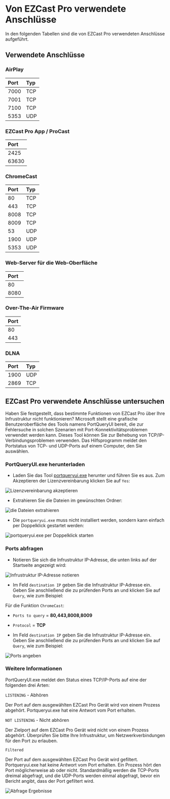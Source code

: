 # Von EZCast Pro verwendete Anschlüsse

In den folgenden Tabellen sind die von EZCast Pro verwendeten Anschlüsse aufgeführt. 

## Verwendete Anschlüsse

### AirPlay

Port | Typ                  
:---- | :----------------------
7000 | TCP          
7001 | TCP         
7100 | TCP         
5353 | UDP         

### EZCast Pro App / ProCast

| Port |
| :---- |
| 2425 |
| 63630 |

### ChromeCast

| Port | Typ
| :---- | :---
| 80 | TCP
| 443 | TCP
| 8008 | TCP
| 8009 | TCP
| 53 | UDP
| 1900 | UDP
| 5353 | UDP

### Web-Server für die Web-Oberfläche 

| Port |
| :---- |
| 80 |
| 8080 |

### Over-The-Air Firmware

| Port |
| :---- |
| 80 |
| 443 |

### DLNA

| Port | Typ
| :---- | :---
| 1900 | UDP
| 2869 | TCP


## EZCast Pro verwendete Anschlüsse untersuchen

Haben Sie festgestellt, dass bestimmte Funktionen von EZCast Pro über Ihre Infrustruktur nicht funktionieren? Microsoft stellt eine grafische Benutzeroberfläche des Tools namens PortQueryUI bereit, die zur Fehlersuche in solchen Szenarien mit Port-Konnektivitätsproblemen verwendet werden kann. Dieses Tool können Sie zur Behebung von TCP/IP-Verbindungsproblemen verwenden. Das Hilfsprogramm meldet den Portstatus von TCP- und UDP-Ports auf einem Computer, den Sie auswählen.

### PortQueryUI.exe herunterladen

* Laden Sie das Tool [portqueryui.exe](https://download.microsoft.com/download/3/f/4/3f4c6a54-65f0-4164-bdec-a3411ba24d3a/portqryui.exe) herunter und führen Sie es aus. Zum Akzeptieren der Lizenzvereinbarung klicken Sie auf `Yes`:

![Lizenzvereinbarung akzeptieren](/assets/img/PortQueryUI-License-Agreement.png)

* Extrahieren Sie die Dateien im gewünschten Ordner:

![die Dateien extrahieren](/assets/img/PortQryUI_extract.png)
 
* Die `portqueryui.exe` muss nicht installiert werden, sondern kann einfach per Doppelklick gestartet werden:

![portqueryui.exe per Doppelklick starten](/assets/img/portqueryui.exe.png)

### Ports abfragen

* Notieren Sie sich die Infrustruktur IP-Adresse, die unten links auf der Startseite angezeigt wird:

![Infrustruktur IP-Adresse notieren](/assets/img/Infrustructure_IPaddress.png)

* Im Feld `destination IP` geben Sie die Infrustruktur IP-Adresse ein. Geben Sie anschließend die zu prüfenden Ports an und klicken Sie auf `Query`, wie zum Beispiel:

Für die Funktion `ChromeCast`:

* `Ports to query` = **80,443,8008,8009**
* `Protocol` = **TCP**

* Im Feld `destination IP` geben Sie die Infrustruktur IP-Adresse ein. Geben Sie anschließend die zu prüfenden Ports an und klicken Sie auf `Query`, wie zum Beispiel:

![Ports angeben](/assets/img/TCP.png)

### Weitere Informationen

PortQueryUI.exe meldet den Status eines TCP/IP-Ports auf eine der folgenden drei Arten:

`LISTENING` - Abhören

Der Port auf dem ausgewählten EZCast Pro Gerät wird von einem Prozess abgehört. Portqueryui.exe hat eine Antwort vom Port erhalten.

`NOT LISTENING` - Nicht abhören

Der Zielport auf dem EZCast Pro Gerät wird nicht von einem Prozess abgehört. Überprüfen Sie bitte Ihre Infrustruktur, um Netzwerkverbindungen für den Port zu erlauben.

`Filtered`

Der Port auf dem ausgewählten EZCast Pro Gerät wird gefiltert. Portqueryui.exe hat keine Antwort vom Port erhalten. Ein Prozess hört den Port möglicherweise ab oder nicht. Standardmäßig werden die TCP-Ports dreimal abgefragt, und die UDP-Ports werden einmal abgefragt, bevor ein Bericht angibt, dass der Port gefiltert wird.

![Abfrage Ergebnisse](/assets/img/TCP.results.png)